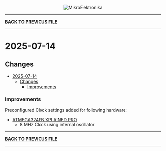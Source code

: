 
<p align="center">
  <img src="http://www.mikroe.com/img/designs/beta/logo_small.png?raw=true" alt="MikroElektronika"/>
</p>

---

**[BACK TO PREVIOUS FILE](../changelog.md)**

---

# 2025-07-14

## Changes

- [2025-07-14](#2025-07-14)
  - [Changes](#changes)
    + [Improvements](#improvements)

### Improvements

Preconfigured Clock settings added for following hardware:

+ [ATMEGA324PB XPLAINED PRO](https://mplab-discover.microchip.com/v2/item/com.microchip.portal.evalboard/com.microchip.subcategories.modules-and-peripherals.communication.can.Others/mcu08.atmega324pb-xpro/1.0.0?view=about)
  + 8 MHz Clock using internal oscillator

---

**[BACK TO PREVIOUS FILE](../changelog.md)**

---
